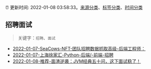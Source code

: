 :alarm_clock: 更新时间: 2022-01-08 03:58:33。[来源分类](../README.md)、[标签分类](../TAGS.md)、[时间分类](../TIMELINE.md)

## 招聘面试


> 关键字：`招聘`、`面试`



- [2022-01-07-SeaCows-NFT-团队招聘数据抓取高级-后端工程师：](https://www.v2ex.com/t/826943) 
- [2022-01-07-上海徐家汇-Python-后端/-前端-招聘](https://www.v2ex.com/t/826928) 
- [2022-01-08-推荐-面渣逆袭：JVM经典五十问，这下面试稳了！](https://toutiao.io/k/wideaab) 